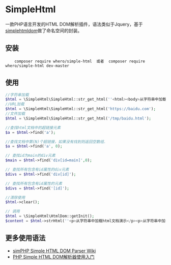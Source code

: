# SimpleHtml
一款PHP语言开发的HTML DOM解析插件，语法类似于Jquery，基于[simplehtmldom](http://simplehtmldom.sourceforge.net/)做了命名空间的封装。
## 安装
```
    composer require whero/simple-html  或者  composer require whero/simple-html dev-master
```
## 使用
```php
//字符串加载
$html = \SimpleHtml\SimpleHtml::str_get_html(''<html><body>从字符串中加载html文档演示</body></html>'');
//URL加载
$html = \SimpleHtml\SimpleHtml::str_get_html('https://baidu.com');
//文件加载
$html = \SimpleHtml\SimpleHtml::str_get_html('/tmp/baidu.html');

//查找html文档中的超链接元素
$a = $html->find('a');

//查找文档中第(N)个超链接，如果没有找到则返回空数组.
$a = $html->find('a', 0);

// 查找id为main的div元素
$main = $html->find('div[id=main]',0);

// 查找所有包含有id属性的div元素
$divs = $html->find('div[id]');

// 查找所有包含有id属性的元素
$divs = $html->find('[id]');

//清除使用
$html->clear();

// 调用
$html = \SimpleHtml\HtmlDom::getInit();
$content = $html->strHtml(''<p>从字符串中加载html文档演示</p><p>从字符串中加载html文档演示</p>'');
```

## 更多使用语法
- [simPHP Simple HTML DOM Parser Wiki](http://simplehtmldom.sourceforge.net/manual.htm)
- [PHP Simple HTML DOM解析器使用入门](http://www.cnphp.info/php-simple-html-dom-parser-intro.html)